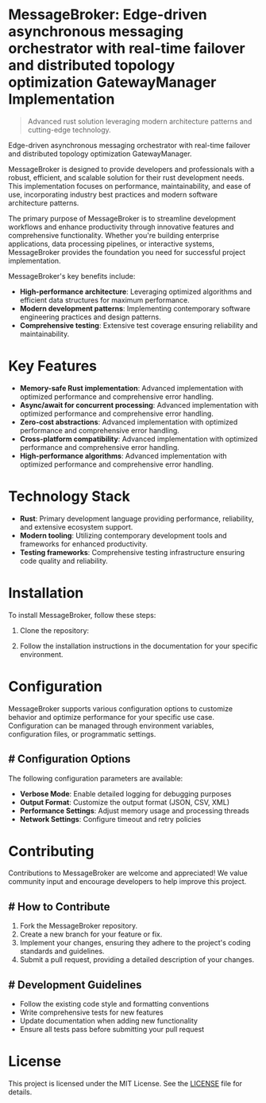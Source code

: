 <!-- fallback_MessageBroker_20251008124414_97685 -->

# MessageBroker: Edge-driven asynchronous messaging orchestrator with real-time failover and distributed topology optimization GatewayManager Implementation
> Advanced rust solution leveraging modern architecture patterns and cutting-edge technology.

Edge-driven asynchronous messaging orchestrator with real-time failover and distributed topology optimization GatewayManager.

MessageBroker is designed to provide developers and professionals with a robust, efficient, and scalable solution for their rust development needs. This implementation focuses on performance, maintainability, and ease of use, incorporating industry best practices and modern software architecture patterns.

The primary purpose of MessageBroker is to streamline development workflows and enhance productivity through innovative features and comprehensive functionality. Whether you're building enterprise applications, data processing pipelines, or interactive systems, MessageBroker provides the foundation you need for successful project implementation.

MessageBroker's key benefits include:

* **High-performance architecture**: Leveraging optimized algorithms and efficient data structures for maximum performance.
* **Modern development patterns**: Implementing contemporary software engineering practices and design patterns.
* **Comprehensive testing**: Extensive test coverage ensuring reliability and maintainability.

# Key Features

* **Memory-safe Rust implementation**: Advanced implementation with optimized performance and comprehensive error handling.
* **Async/await for concurrent processing**: Advanced implementation with optimized performance and comprehensive error handling.
* **Zero-cost abstractions**: Advanced implementation with optimized performance and comprehensive error handling.
* **Cross-platform compatibility**: Advanced implementation with optimized performance and comprehensive error handling.
* **High-performance algorithms**: Advanced implementation with optimized performance and comprehensive error handling.

# Technology Stack

* **Rust**: Primary development language providing performance, reliability, and extensive ecosystem support.
* **Modern tooling**: Utilizing contemporary development tools and frameworks for enhanced productivity.
* **Testing frameworks**: Comprehensive testing infrastructure ensuring code quality and reliability.

# Installation

To install MessageBroker, follow these steps:

1. Clone the repository:


2. Follow the installation instructions in the documentation for your specific environment.

# Configuration

MessageBroker supports various configuration options to customize behavior and optimize performance for your specific use case. Configuration can be managed through environment variables, configuration files, or programmatic settings.

## # Configuration Options

The following configuration parameters are available:

* **Verbose Mode**: Enable detailed logging for debugging purposes
* **Output Format**: Customize the output format (JSON, CSV, XML)
* **Performance Settings**: Adjust memory usage and processing threads
* **Network Settings**: Configure timeout and retry policies

# Contributing

Contributions to MessageBroker are welcome and appreciated! We value community input and encourage developers to help improve this project.

## # How to Contribute

1. Fork the MessageBroker repository.
2. Create a new branch for your feature or fix.
3. Implement your changes, ensuring they adhere to the project's coding standards and guidelines.
4. Submit a pull request, providing a detailed description of your changes.

## # Development Guidelines

* Follow the existing code style and formatting conventions
* Write comprehensive tests for new features
* Update documentation when adding new functionality
* Ensure all tests pass before submitting your pull request

# License

This project is licensed under the MIT License. See the [LICENSE](https://github.com/Hajjouz/MessageBroker/blob/main/LICENSE) file for details.
